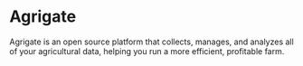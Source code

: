 # Agrigate

Agrigate is an open source platform that collects, manages, and analyzes all of your agricultural data, helping you run a more efficient, profitable farm.
